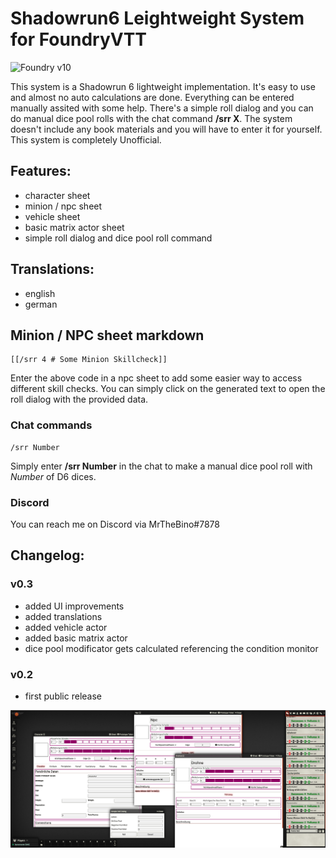 # Shadowrun6 Leightweight System for FoundryVTT

![Foundry v10](https://img.shields.io/badge/foundry-v10-green)

This system is a Shadowrun 6 lightweight implementation. It's easy to use and almost no auto calculations are done. Everything can be entered manually assited with some help.
There's a simple roll dialog and you can do manual dice pool rolls with the chat command **/srr X**.
The system doesn't include any book materials and you will have to enter it for yourself.
This system is completely Unofficial.

## Features:

* character sheet
* minion / npc sheet
* vehicle sheet
* basic matrix actor sheet
* simple roll dialog and dice pool roll command


## Translations:

* english
* german


## Minion / NPC sheet markdown

    [[/srr 4 # Some Minion Skillcheck]]

Enter the above code in a npc sheet to add some easier way to access different skill checks. You can simply click on the generated text
to open the roll dialog with the provided data.

### Chat commands

    /srr Number

Simply enter **/srr Number** in the chat to make a manual dice pool roll with *Number* of D6 dices.

### Discord

You can reach me on Discord via MrTheBino#7878

## Changelog:

### v0.3

* added UI improvements
* added translations
* added vehicle actor
* added basic matrix actor
* dice pool modificator gets calculated referencing the condition monitor

### v0.2

* first public release

![alt text](shadowrun6-lw-0.3.png "Shadowrun 6 Leightweight Reference Image")